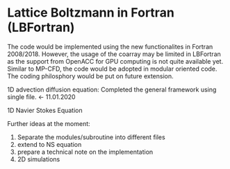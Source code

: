# Lattice Boltzmann in Fortran (LBFortran)

The code would be implemented using the new functionalites in Fortran 2008/2018. However, the usage of the coarray may be limited in LBFortran as the support from OpenACC for GPU computing is not quite available yet. Similar to MP-CFD, the code would be adopted in modular oriented code. The coding philosphory would be put on future extension.

1D advection diffusion equation: Completed the general framework using single file. <- 11.01.2020

1D Navier Stokes Equation

Further ideas at the moment:
1. Separate the modules/subroutine into different files
2. extend to NS equation
3. prepare a technical note on the implementation
4. 2D simulations
